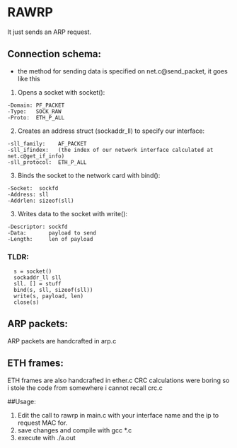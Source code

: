 # RAWRP

It just sends an ARP request.

## Connection schema:
  - the method for sending data is specified on net.c@send_packet, it goes like this
  
  1. Opens a socket with socket():
 
    -Domain: PF_PACKET
    -Type:   SOCK_RAW
    -Proto:  ETH_P_ALL
    
  2. Creates an address struct (sockaddr_ll) to specify our interface:
  
    -sll_family:    AF_PACKET
    -sll_ifindex:   (the index of our network interface calculated at net.c@get_if_info)
    -sll_protocol:  ETH_P_ALL
    
  3. Binds the socket to the network card with bind():
  
    -Socket:  sockfd
    -Address: sll
    -Addrlen: sizeof(sll)
    
  3. Writes data to the socket with write():
  
    -Descriptor: sockfd
    -Data:       payload to send
    -Length:     len of payload
   
### TLDR:
```
  s = socket()
  sockaddr_ll sll
  sll. [] = stuff
  bind(s, sll, sizeof(sll))
  write(s, payload, len)
  close(s)
```
## ARP packets:

  ARP packets are handcrafted in arp.c
## ETH frames:

  ETH frames are also handcrafted in ether.c
  CRC calculations were boring so i stole the code from somewhere i cannot recall crc.c
  
##Usage:
  1. Edit the call to rawrp in main.c with your interface name and the ip to request MAC for.
  2. save changes and compile with gcc *.c
  3. execute with ./a.out

